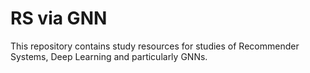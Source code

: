 # RS via GNN

This repository contains study resources for studies of Recommender Systems, Deep Learning and particularly GNNs.